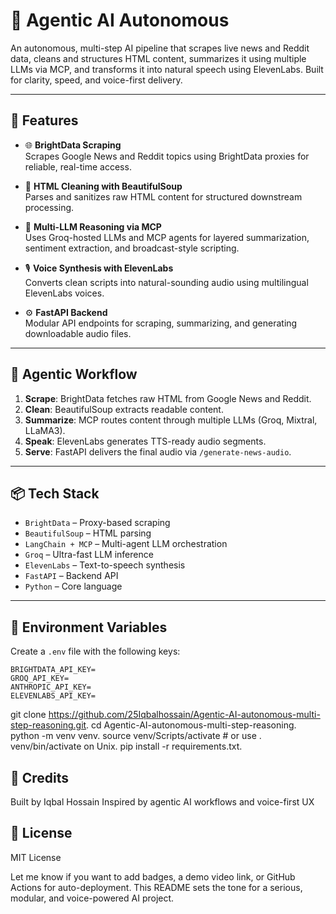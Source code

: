 # 🧠 Agentic AI Autonomous 

An autonomous, multi-step AI pipeline that scrapes live news and Reddit data, cleans and structures HTML content, summarizes it using multiple LLMs via MCP, and transforms it into natural speech using ElevenLabs. Built for clarity, speed, and voice-first delivery.

---

## 🚀 Features

- 🌐 **BrightData Scraping**  
  Scrapes Google News and Reddit topics using BrightData proxies for reliable, real-time access.

- 🧼 **HTML Cleaning with BeautifulSoup**  
  Parses and sanitizes raw HTML content for structured downstream processing.

- 🧠 **Multi-LLM Reasoning via MCP**  
  Uses Groq-hosted LLMs and MCP agents for layered summarization, sentiment extraction, and broadcast-style scripting.

- 🎙️ **Voice Synthesis with ElevenLabs**  
  Converts clean scripts into natural-sounding audio using multilingual ElevenLabs voices.

- ⚙️ **FastAPI Backend**  
  Modular API endpoints for scraping, summarizing, and generating downloadable audio files.

---

## 🧩 Agentic Workflow

1. **Scrape**: BrightData fetches raw HTML from Google News and Reddit.
2. **Clean**: BeautifulSoup extracts readable content.
3. **Summarize**: MCP routes content through multiple LLMs (Groq, Mixtral, LLaMA3).
4. **Speak**: ElevenLabs generates TTS-ready audio segments.
5. **Serve**: FastAPI delivers the final audio via `/generate-news-audio`.

---

## 📦 Tech Stack

- `BrightData` – Proxy-based scraping
- `BeautifulSoup` – HTML parsing
- `LangChain + MCP` – Multi-agent LLM orchestration
- `Groq` – Ultra-fast LLM inference
- `ElevenLabs` – Text-to-speech synthesis
- `FastAPI` – Backend API
- `Python` – Core language

---

## 🔐 Environment Variables

Create a `.env` file with the following keys:

```env
BRIGHTDATA_API_KEY=
GROQ_API_KEY=
ANTHROPIC_API_KEY=
ELEVENLABS_API_KEY=
```
git clone https://github.com/25Iqbalhossain/Agentic-AI-autonomous-multi-step-reasoning.git.
cd Agentic-AI-autonomous-multi-step-reasoning.
python -m venv venv.
source venv/Scripts/activate  # or use . venv/bin/activate on Unix.
pip install -r requirements.txt.

## 📣 Credits
Built by Iqbal Hossain
Inspired by agentic AI workflows and voice-first UX


## 📜 License
MIT License

Let me know if you want to add badges, a demo video link, or GitHub Actions for auto-deployment. This README sets the tone for a serious, modular, and voice-powered AI project.
